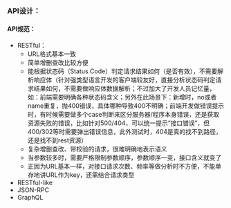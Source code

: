 ### API设计：
#### API规范：
* RESTful：
  * URL格式基本一致
  * 简单增删查改比较方便
  * 能根据状态码（Status Code）判定请求结果如何（是否有效），不需要解析响应体（针对强类型语言开发的客户端较友好，直接分析状态码判定请求结果如何，不需要做响应体数据解析；不过加大了开发人员记忆量，如：前端需要明确各种状态码含义；另外在此场景下：新增时，no或者name重复，抛400错误，具体哪种导致400不明确；前端开发做错误提示时，有时候需要做多个case判断来区分服务器/程序本身错误，还是获取资源失败的错误，比如针对500/404，可以统一提示“接口错误”，但400/302等时需要弹出错误信息，此外测试时，404是真的找不到路径，还是找不到rest资源）
  * 复杂增删查改、带校验的请求，很难明确地表示语义
  * 当参数较多时，需要严格限制参数顺序，参数顺序一变，接口含义就变了
  * 正因为URL基本一样，对接口请求次数、频率等做分析时不方便，不能单存地讲URL作为key，还需结合请求类型
* RESTful-like
* JSON-RPC
* GraphQL

